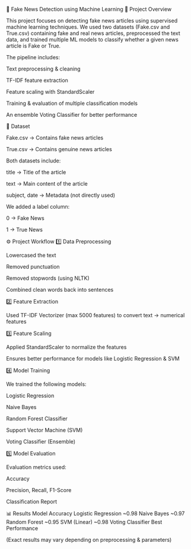📰 Fake News Detection using Machine Learning
📌 Project Overview

This project focuses on detecting fake news articles using supervised machine learning techniques.
We used two datasets (Fake.csv and True.csv) containing fake and real news articles, preprocessed the text data, and trained multiple ML models to classify whether a given news article is Fake or True.

The pipeline includes:

Text preprocessing & cleaning

TF-IDF feature extraction

Feature scaling with StandardScaler

Training & evaluation of multiple classification models

An ensemble Voting Classifier for better performance

📂 Dataset

Fake.csv → Contains fake news articles

True.csv → Contains genuine news articles

Both datasets include:

title → Title of the article

text → Main content of the article

subject, date → Metadata (not directly used)

We added a label column:

0 → Fake News

1 → True News

⚙️ Project Workflow
1️⃣ Data Preprocessing

Lowercased the text

Removed punctuation

Removed stopwords (using NLTK)

Combined clean words back into sentences

2️⃣ Feature Extraction

Used TF-IDF Vectorizer (max 5000 features) to convert text → numerical features

3️⃣ Feature Scaling

Applied StandardScaler to normalize the features

Ensures better performance for models like Logistic Regression & SVM

4️⃣ Model Training

We trained the following models:

Logistic Regression

Naive Bayes

Random Forest Classifier

Support Vector Machine (SVM)

Voting Classifier (Ensemble)

5️⃣ Model Evaluation

Evaluation metrics used:

Accuracy

Precision, Recall, F1-Score

Classification Report

📊 Results
Model	Accuracy
Logistic Regression	~0.98
Naive Bayes	~0.97
Random Forest	~0.95
SVM (Linear)	~0.98
Voting Classifier	Best Performance

(Exact results may vary depending on preprocessing & parameters)
